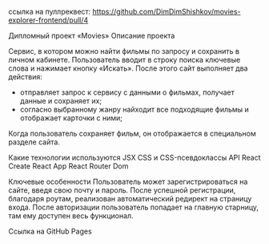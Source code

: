 ссылка на пуллреквест:
https://github.com/DimDimShishkov/movies-explorer-frontend/pull/4

Дипломный проект «Movies»
Описание проекта

Сервис, в котором можно найти фильмы по запросу и сохранить в личном кабинете. Пользователь вводит в строку поиска ключевые слова и нажимает кнопку «Искать». После этого сайт выполняет два действия:
* отправляет запрос к сервису с данными о фильмах, получает данные и сохраняет их;
* согласно выбранному жанру найходит все подходящие фильмы и отображает карточки с ними;

Когда пользователь сохраняет фильм, он отображается в специальном разделе сайта.

Какие технологии используются
JSX
CSS и CSS-псевдоклассы
API
React
Create React App 
React Router Dom

Ключевые особенности
Пользователь может зарегистрироваться на сайте, введя свою почту и пароль. После успешной регистрации, благодаря роутам, реализован автоматический редирект на страницу входа. После авторизации пользователь попадает на главную старницу, там ему доступен весь функционал.

Ссылка на GitHub Pages
